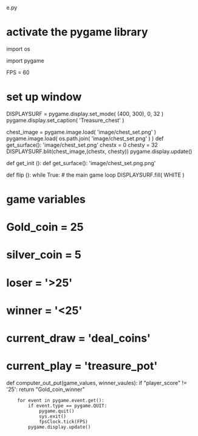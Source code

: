 e.py
# activate the pygame library
import os
 
import pygame
 
FPS = 60
 
# set up window
DISPLAYSURF = pygame.display.set_mode( (400, 300), 0, 32 )
pygame.display.set_caption( 'Treasure_chest' )
 
chest_image = pygame.image.load( 'image/chest_set.png' )
pygame.image.load( os.path.join( 'image/chest_set.png' ) )
def get_surface():
    'image/chest_set.png'
chestx = 0
chesty = 32
DISPLAYSURF.blit(chest_image,(chestx, chesty))
pygame.display.update()
 
 
 
def get_init ():
        def get_surface():
            'image/chest_set.png.png'
 
def flip ():
    while True:
            # the main game loop
                DISPLAYSURF.fill( WHITE )
 
 
# game variables
# Gold_coin = 25
# silver_coin = 5
# loser = '>25'
# winner = '<25'
# current_draw = 'deal_coins'
# current_play = 'treasure_pot'
 
def computer_out_put(game_values, winner_vaules):
    if "player_score" != '25':
        return "Gold_coin_winner"
 
        for event in pygame.event.get():
            if event.type == pygame.QUIT:
                pygame.quit()
                sys.exit()
                fpsClock.tick(FPS)
            pygame.display.update()
